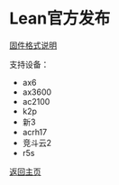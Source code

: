 # Lean官方发布            

[固件格式说明](https://bingmeme.github.io/OpenWrt_CN/tips/CHOOSE.html)         

支持设备：        

* ax6
* ax3600
* ac2100
* k2p
* 新3
* acrh17
* 竞斗云2
* r5s   


[返回主页](../README.md)         

